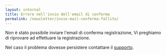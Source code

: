 ```yaml
---
layout: internal
title: Errore nell'invio dell'email di conferma
permalink: /newsletter/invio-mail-conferma-fallito/
---
```


Non è stato possibile inviare l'email di conferma registrazione, Vi preghiamo di riprovare ad effettuare la registrazione.

Nel caso il problema dovesse persistere contattare il <a href="mailto:support@mailup.it">supporto</a>.